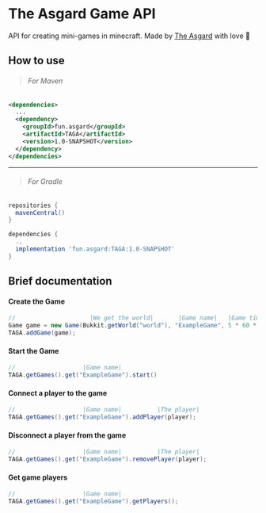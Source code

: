 # The Asgard Game API

API for creating mini-games in minecraft.
Made by [The Asgard](https://asgrad.fun/) with love 💙 

## How to use

> ###### For Maven
```xml
<dependencies>
  ...
  <dependency>
    <groupId>fun.asgard</groupId>
    <artifactId>TAGA</artifactId>
    <version>1.0-SNAPSHOT</version>
  </dependency>
</dependencies>  
```
____

> ###### For Gradle
```gradle
repositories {
  mavenCentral()
}
```
```gradle
dependencies {
  ..
  implementation 'fun.asgard:TAGA:1.0-SNAPSHOT'
}
```

## Brief documentation

#### Create the Game

```java
//                     |We get the world|       |Game name|   |Game time|
Game game = new Game(Bukkit.getWorld("world"), "ExampleGame", 5 * 60 * 20);
TAGA.addGame(game);
```

#### Start the Game

```java
//                   |Game name|
TAGA.getGames().get("ExampleGame").start()
```

#### Connect a player to the game

```java
//                   |Game name|          |The player|
TAGA.getGames().get("ExampleGame").addPlayer(player);
```

#### Disconnect a player from the game

```java
//                   |Game name|          |The player|
TAGA.getGames().get("ExampleGame").removePlayer(player);
```

#### Get game players

```java
//                   |Game name|
TAGA.getGames().get("ExampleGame").getPlayers();
```
